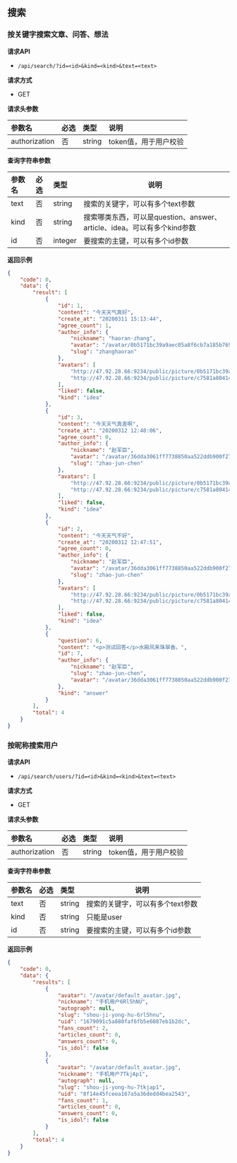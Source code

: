 ## 搜索

### 按关键字搜索文章、问答、想法

**请求API**

+ `/api/search/?id=<id>&kind=<kind>&text=<text>`

**请求方式**

+ GET

**请求头参数**

| 参数名        | 必选 | 类型   | 说明                  |
| :------------ | :--- | :----- | :-------------------- |
| authorization | 否   | string | token值，用于用户校验 |

**查询字符串参数**

| 参数名 | 必选 | 类型    | 说明                                                                    |
| :----- | :--- | :------ | ----------------------------------------------------------------------- |
| text   | 否   | string  | 搜索的关键字，可以有多个text参数                                        |
| kind   | 否   | string  | 搜索哪类东西，可以是question、answer、article、idea。可以有多个kind参数 |
| id     | 否   | integer | 要搜索的主键，可以有多个id参数                                          |

**返回示例**

```json
{
    "code": 0,
    "data": {
        "result": [
            {
                "id": 1,
                "content": "今天天气真好",
                "create_at": "20200311 15:13:44",
                "agree_count": 1,
                "author_info": {
                    "nickname": "haoran·zhang",
                    "avatar": "/avatar/0b5171bc39a9aec05a8f6cb7a185b769.jpg",
                    "slug": "zhanghaoran"
                },
                "avatars": [
                    "http://47.92.28.66:9234/public/picture/0b5171bc39a9aec05a8f6cb7a185b769.jpg",
                    "http://47.92.28.66:9234/public/picture/c7581a8041470dcc898378c9eb81419c.png"
                ],
                "liked": false,
                "kind": "idea"
            },
            {
                "id": 3,
                "content": "今天天气真差啊",
                "create_at": "20200312 12:48:06",
                "agree_count": 0,
                "author_info": {
                    "nickname": "赵军臣",
                    "avatar": "/avatar/36dda3061ff7738850aa522ddb900f27.jpg",
                    "slug": "zhao-jun-chen"
                },
                "avatars": [
                    "http://47.92.28.66:9234/public/picture/0b5171bc39a9aec05a8f6cb7a185b769.jpg",
                    "http://47.92.28.66:9234/public/picture/c7581a8041470dcc898378c9eb81419c.png"
                ],
                "liked": false,
                "kind": "idea"
            },
            {
                "id": 2,
                "content": "今天天气不好",
                "create_at": "20200312 12:47:51",
                "agree_count": 0,
                "author_info": {
                    "nickname": "赵军臣",
                    "avatar": "/avatar/36dda3061ff7738850aa522ddb900f27.jpg",
                    "slug": "zhao-jun-chen"
                },
                "avatars": [
                    "http://47.92.28.66:9234/public/picture/0b5171bc39a9aec05a8f6cb7a185b769.jpg",
                    "http://47.92.28.66:9234/public/picture/c7581a8041470dcc898378c9eb81419c.png"
                ],
                "liked": false,
                "kind": "idea"
            },
            {
                "question": 6,
                "content": "<p>测试回答</p>水殿风来珠翠香。",
                "id": 7,
                "author_info": {
                    "nickname": "赵军臣",
                    "slug": "zhao-jun-chen",
                    "avatar": "/avatar/36dda3061ff7738850aa522ddb900f27.jpg"
                },
                "kind": "answer"
            }
        ],
        "total": 4
    }
}
```

### 按昵称搜索用户

**请求API**

+ `/api/search/users/?id=<id>&kind=<kind>&text=<text>`

**请求方式**

+ GET

**请求头参数**

| 参数名        | 必选 | 类型   | 说明                  |
| :------------ | :--- | :----- | :-------------------- |
| authorization | 否   | string | token值，用于用户校验 |

**查询字符串参数**

| 参数名 | 必选 | 类型   | 说明                             |
| :----- | :--- | :----- | -------------------------------- |
| text   | 否   | string | 搜索的关键字，可以有多个text参数 |
| kind   | 否   | string | 只能是user                       |
| id     | 否   | string | 要搜索的主键，可以有多个id参数   |

**返回示例**

```json
{
    "code": 0,
    "data": {
        "results": [
            {
                "avatar": "/avatar/default_avatar.jpg",
                "nickname": "手机用户6Rl5hNU",
                "autograph": null,
                "slug": "shou-ji-yong-hu-6rl5hnu",
                "uid": "1679091c5a880faf6fb5e6087eb1b2dc",
                "fans_count": 2,
                "articles_count": 0,
                "answers_count": 0,
                "is_idol": false
            },
            {
                "avatar": "/avatar/default_avatar.jpg",
                "nickname": "手机用户7TkjAp1",
                "autograph": null,
                "slug": "shou-ji-yong-hu-7tkjap1",
                "uid": "8f14e45fceea167a5a36dedd4bea2543",
                "fans_count": 1,
                "articles_count": 0,
                "answers_count": 0,
                "is_idol": false
            }
        ],
        "total": 4
    }
}
```
